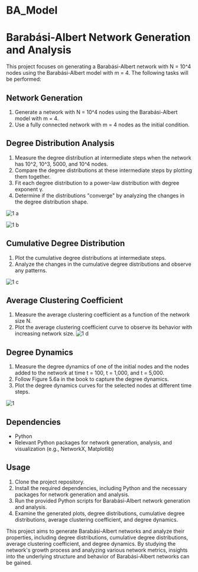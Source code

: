 # BA_Model
# Barabási-Albert Network Generation and Analysis

This project focuses on generating a Barabási-Albert network with N = 10^4 nodes using the Barabási-Albert model with m = 4. The following tasks will be performed:

## Network Generation
1. Generate a network with N = 10^4 nodes using the Barabási-Albert model with m = 4.
2. Use a fully connected network with m = 4 nodes as the initial condition.

## Degree Distribution Analysis
1. Measure the degree distribution at intermediate steps when the network has 10^2, 10^3, 5000, and 10^4 nodes.
2. Compare the degree distributions at these intermediate steps by plotting them together.
3. Fit each degree distribution to a power-law distribution with degree exponent γ.
4. Determine if the distributions "converge" by analyzing the changes in the degree distribution shape.

![1 a](https://github.com/MiladAlipour98/BA_Model/assets/105122009/e86c8864-259b-4740-8d9b-bd25306d288f)

![1 b](https://github.com/MiladAlipour98/BA_Model/assets/105122009/81b0e842-b27f-4b61-b97c-3c3c99101e7c)

## Cumulative Degree Distribution
1. Plot the cumulative degree distributions at intermediate steps.
2. Analyze the changes in the cumulative degree distributions and observe any patterns.

![1 c](https://github.com/MiladAlipour98/BA_Model/assets/105122009/c2df9684-f2ac-43cc-b7f8-0407e20d37e2)

## Average Clustering Coefficient
1. Measure the average clustering coefficient as a function of the network size N.
2. Plot the average clustering coefficient curve to observe its behavior with increasing network size.
![1 d](https://github.com/MiladAlipour98/BA_Model/assets/105122009/756810e5-3904-4fb2-83f7-977084653e1a)

## Degree Dynamics
1. Measure the degree dynamics of one of the initial nodes and the nodes added to the network at time t = 100, t = 1,000, and t = 5,000.
2. Follow Figure 5.6a in the book to capture the degree dynamics.
3. Plot the degree dynamics curves for the selected nodes at different time steps.

![1](https://github.com/MiladAlipour98/BA_Model/assets/105122009/dd7b36c8-954b-407b-a950-0626cc706ff6)

## Dependencies
- Python
- Relevant Python packages for network generation, analysis, and visualization (e.g., NetworkX, Matplotlib)

## Usage
1. Clone the project repository.
2. Install the required dependencies, including Python and the necessary packages for network generation and analysis.
3. Run the provided Python scripts for Barabási-Albert network generation and analysis.
4. Examine the generated plots, degree distributions, cumulative degree distributions, average clustering coefficient, and degree dynamics.

This project aims to generate Barabási-Albert networks and analyze their properties, including degree distributions, cumulative degree distributions, average clustering coefficient, and degree dynamics. By studying the network's growth process and analyzing various network metrics, insights into the underlying structure and behavior of Barabási-Albert networks can be gained.
